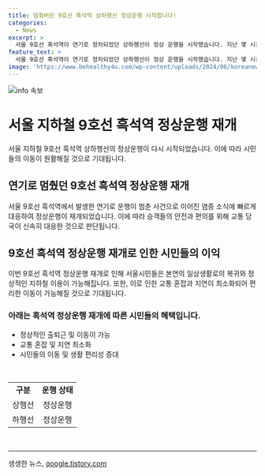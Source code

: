 ```yaml
---
title: 멈춰버린 9호선 흑석역 상하행선 정상운행 시작합니다!
categories:
  - News
excerpt: >
  서울 9호선 흑석역이 연기로 정차되었던 상하행선이 정상 운행을 시작했습니다. 지난 몇 시간 동안 이로 인해 불편을 겪은 승객들에게 안부가 전해졌으며, 현재는 정상적인 열차 운행이 이뤄지고 있습니다.
feature_text: >
  서울 9호선 흑석역이 연기로 정차되었던 상하행선이 정상 운행을 시작했습니다. 지난 몇 시간 동안 이로 인해 불편을 겪은 승객들에게 안부가 전해졌으며, 현재는 정상적인 열차 운행이 이뤄지고 있습니다.
image: 'https://www.behealthy4u.com/wp-content/uploads/2024/06/koreanews.jpg'
---
```


<p><img src="https://www.behealthy4u.com/wp-content/uploads/2024/06/koreanews.jpg" alt="info 속보" /></p>

<h1>서울 지하철 9호선 흑석역 정상운행 재개</h1>

<p data-ke-size="size16">서울 지하철 9호선 흑석역 상하행선의 정상운행이 다시 시작되었습니다. 이에 따라 시민들의 이동이 원활해질 것으로 기대됩니다.</p>

<h2 data-ke-size="size26">연기로 멈췄던 9호선 흑석역 정상운행 재개</h2>

<p data-ke-size="size16">서울 9호선 흑석역에서 발생한 연기로 운행이 멈춘 사건으로 이어진 염증 소식에 빠르게 대응하여 정상운행이 재개되었습니다. 이에 따라 승객들의 안전과 편의를 위해 교통 당국이 신속히 대응한 것으로 판단됩니다.</p>

<div>
  <h2 data-ke-size="size26">9호선 흑석역 정상운행 재개로 인한 시민들의 이익</h2>
  <p data-ke-size="size16">이번 9호선 흑석역 정상운행 재개로 인해 서울시민들은 본연의 일상생활로의 복귀와 정상적인 지하철 이용이 가능해집니다. 또한, 이로 인한 교통 혼잡과 지연이 최소화되어 편리한 이동이 가능해질 것으로 기대됩니다.</p>
  <h3><b>아래는 흑석역 정상운행 재개에 따른 시민들의 혜택입니다.</b></h3>
  <ul>
    <li>정상적인 출퇴근 및 이동이 가능</li>
    <li>교통 혼잡 및 지연 최소화</li>
    <li>시민들의 이동 및 생활 편리성 증대</li>
  </ul>
</div>

<p data-ke-size="size16">&nbsp;</p>

<table>
  <tbody>
    <tr>
      <td style="text-align: center; height: 17px;"><b>구분</b></td>
      <td style="text-align: center; height: 17px;"><b>운행 상태</b></td>
    </tr>
    <tr>
      <td style="text-align: center; height: 17px;">상행선</td>
      <td style="text-align: center; height: 17px;">정상운행</td>
    </tr>
    <tr>
      <td style="text-align: center; height: 17px;">하행선</td>
      <td style="text-align: center; height: 17px;">정상운행</td>
    </tr>
  </tbody>
</table>

<p data-ke-size="size16">&nbsp;</p>

<hr>
생생한 뉴스, <a href="https://qoogle.tistory.com" rel="dofollow">qoogle.tistory.com</a>


